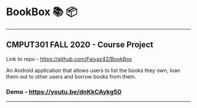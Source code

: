 # BookBox 📚 📦
***
## CMPUT301 FALL 2020 - Course Project  

Link to repo - https://github.com/Faiyaz42/BookBox
  
An Android application that allows users to list the books they own, loan them out to other users and borrow books from them. 

### Demo - https://youtu.be/dnKkCAykg50

***
